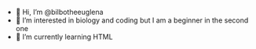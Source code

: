 - 👋 Hi, I’m @bilbotheeuglena
- 👀 I’m interested in biology and coding but I am a beginner in the second one
- 🌱 I’m currently learning HTML

<!---
bilbotheeuglena/bilbotheeuglena is a ✨ special ✨ repository because its `README.md` (this file) appears on your GitHub profile.
You can click the Preview link to take a look at your changes.
--->

